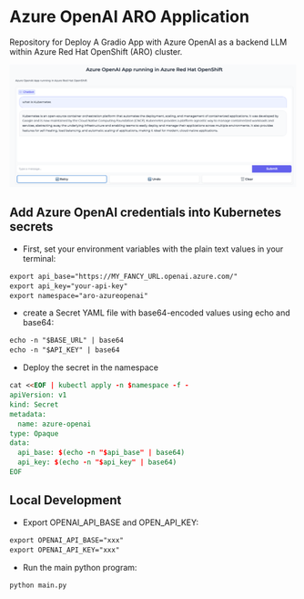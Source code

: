 # Azure OpenAI ARO Application

Repository for Deploy A Gradio App with Azure OpenAI as a backend LLM within Azure Red Hat OpenShift (ARO) cluster.

![Azure OpenAI App within ARO Cluster](./assets/aro-azureopenai.png)

## Add Azure OpenAI credentials into Kubernetes secrets

* First, set your environment variables with the plain text values in your terminal:

```md
export api_base="https://MY_FANCY_URL.openai.azure.com/"
export api_key="your-api-key"
export namespace="aro-azureopenai"
```

* create a Secret YAML file with base64-encoded values using echo and base64:

```md
echo -n "$BASE_URL" | base64
echo -n "$API_KEY" | base64
```

* Deploy the secret in the namespace

```md
cat <<EOF | kubectl apply -n $namespace -f -
apiVersion: v1
kind: Secret
metadata:
  name: azure-openai
type: Opaque
data:
  api_base: $(echo -n "$api_base" | base64)
  api_key: $(echo -n "$api_key" | base64)
EOF
```

## Local Development

* Export OPENAI_API_BASE and OPEN_API_KEY:

```md
export OPENAI_API_BASE="xxx"
export OPENAI_API_KEY="xxx"
```

* Run the main python program:

```md
python main.py
```